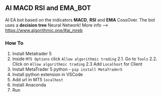 ## AI MACD RSI and EMA_BOT

AI EA bot based on the indicators **MACD**, **RSI** and **EMA** CossOver. The bot uses a **decision tree** Neural Network! 
More info --> https://www.algorithmic.one/#ai_mreb

### How To
1. Install Metatrader 5
2. Inside ```MT5 Options``` click  ```Allow algorithmic trading```
2.1. Go to ```Tools```
2.2. Click on ```Allow algorithmic trading```
2.3 Add ```Localhost``` for Client
3. Install MetaTrader 5 python - ```pip install MetaTrader5```
4. Install python extension in VSCode
5. Add url in MT5 ```localhost```
6. Install Anaconda
7. Run